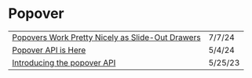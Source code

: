 # Popover

|                                                                                                                                        |         |
| -------------------------------------------------------------------------------------------------------------------------------------- | ------- |
| [Popovers Work Pretty Nicely as Slide-Out Drawers](https://frontendmasters.com/blog/popovers-work-pretty-nicely-as-slide-out-drawers/) | 7/7/24  |
| [Popover API is Here](https://frontendmasters.com/blog/popover-api-is-here/)                                                           | 5/4/24  |
| [Introducing the popover API](https://developer.chrome.com/blog/introducing-popover-api/)                                              | 5/25/23 |

